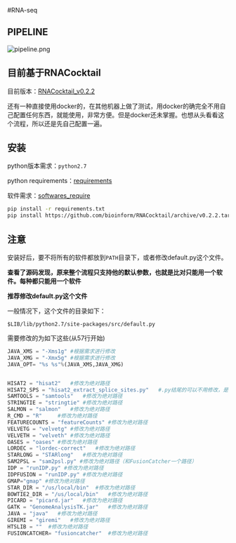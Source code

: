 #RNA-seq

## PIPELINE

![pipeline.png](images/RNA-SEQ.png)

## 目前基于RNACocktail

目前版本：[RNACocktail_v0.2.2](https://github.com/bioinform/RNACocktail/archive/v0.2.2.tar.gz)

还有一种直接使用docker的，在其他机器上做了测试，用docker的确完全不用自己配置任何东西，就能使用，非常方便。但是docker还未掌握。也想从头看看这个流程，所以还是先自己配置一遍。

## 安装

python版本需求：`python2.7`

python requirements：[requirements](./requirements.txt)

软件需求：[softwares_require](./softwares_require.txt)

```bash
pip install -r requirements.txt
pip install https://github.com/bioinform/RNACocktail/archive/v0.2.2.tar.gz
```

## 注意

安装好后，要不将所有的软件都放到`PATH`目录下，或者修改default.py这个文件。

**查看了源码发现，原来整个流程只支持他的默认参数，也就是比对只能用一个软件。每种都只能用一个软件**

**推荐修改default.py这个文件**

一般情况下，这个文件的目录如下：

`$LIB/lib/python2.7/site-packages/src/default.py`

需要修改的为如下这些(从57行开始)

```python
JAVA_XMS = "-Xms1g" #根据需求进行修改
JAVA_XMG = "-Xmx5g" #根据需求进行修改
JAVA_OPT= "%s %s"%(JAVA_XMS,JAVA_XMG)


HISAT2 = "hisat2"   #修改为绝对路径
HISAT2_SPS = "hisat2_extract_splice_sites.py"   #.py结尾的可以不用修改，是该包中已经安装到$PATH中了
SAMTOOLS = "samtools"   #修改为绝对路径
STRINGTIE = "stringtie" #修改为绝对路径
SALMON = "salmon"   #修改为绝对路径
R_CMD = "R"     #修改为绝对路径
FEATURECOUNTS = "featureCounts" #修改为绝对路径
VELVETG = "velvetg" #修改为绝对路径
VELVETH = "velveth" #修改为绝对路径
OASES = "oases" #修改为绝对路径
LORDEC = "lordec-correct"   #修改为绝对路径
STARLONG = "STARlong"   #修改为绝对路径
SAM2PSL = "sam2psl.py" #修改为绝对路径（和FusionCatcher一个路径）
IDP = "runIDP.py" #修改为绝对路径
IDPFUSION = "runIDP.py" #修改为绝对路径
GMAP="gmap" #修改为绝对路径
STAR_DIR = "/us/local/bin"  #修改为绝对路径
BOWTIE2_DIR = "/us/local/bin"   #修改为绝对路径
PICARD = "picard.jar"   #修改为绝对路径
GATK = "GenomeAnalysisTK.jar"   #修改为绝对路径
JAVA = "java"   #修改为绝对路径
GIREMI = "giremi"   #修改为绝对路径
HTSLIB = ""  #修改为绝对路径
FUSIONCATCHER= "fusioncatcher"  #修改为绝对路径


